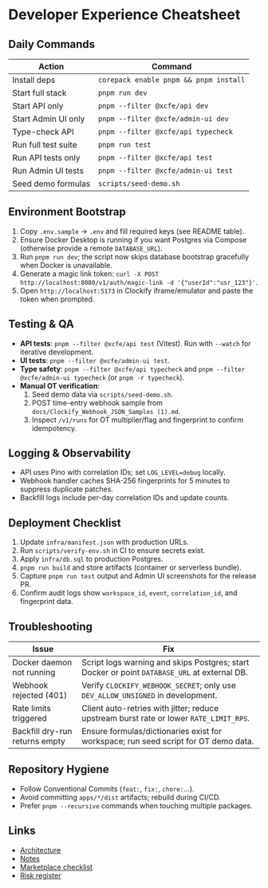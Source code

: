 # Developer Experience Cheatsheet

## Daily Commands
| Action | Command |
| --- | --- |
| Install deps | `corepack enable pnpm && pnpm install` |
| Start full stack | `pnpm run dev` |
| Start API only | `pnpm --filter @xcfe/api dev` |
| Start Admin UI only | `pnpm --filter @xcfe/admin-ui dev` |
| Type-check API | `pnpm --filter @xcfe/api typecheck` |
| Run full test suite | `pnpm run test` |
| Run API tests only | `pnpm --filter @xcfe/api test` |
| Run Admin UI tests | `pnpm --filter @xcfe/admin-ui test` |
| Seed demo formulas | `scripts/seed-demo.sh` |

## Environment Bootstrap
1. Copy `.env.sample` → `.env` and fill required keys (see README table).
2. Ensure Docker Desktop is running if you want Postgres via Compose (otherwise provide a remote `DATABASE_URL`).
3. Run `pnpm run dev`; the script now skips database bootstrap gracefully when Docker is unavailable.
4. Generate a magic link token: `curl -X POST http://localhost:8080/v1/auth/magic-link -d '{"userId":"usr_123"}'`.
5. Open `http://localhost:5173` in Clockify iframe/emulator and paste the token when prompted.

## Testing & QA
- **API tests**: `pnpm --filter @xcfe/api test` (Vitest). Run with `--watch` for iterative development.
- **UI tests**: `pnpm --filter @xcfe/admin-ui test`.
- **Type safety**: `pnpm --filter @xcfe/api typecheck` and `pnpm --filter @xcfe/admin-ui typecheck` (or `pnpm -r typecheck`).
- **Manual OT verification**:
  1. Seed demo data via `scripts/seed-demo.sh`.
  2. POST time-entry webhook sample from `docs/Clockify_Webhook_JSON_Samples (1).md`.
  3. Inspect `/v1/runs` for OT multiplier/flag and fingerprint to confirm idempotency.

## Logging & Observability
- API uses Pino with correlation IDs; set `LOG_LEVEL=debug` locally.
- Webhook handler caches SHA-256 fingerprints for 5 minutes to suppress duplicate patches.
- Backfill logs include per-day correlation IDs and update counts.

## Deployment Checklist
1. Update `infra/manifest.json` with production URLs.
2. Run `scripts/verify-env.sh` in CI to ensure secrets exist.
3. Apply `infra/db.sql` to production Postgres.
4. `pnpm run build` and store artifacts (container or serverless bundle).
5. Capture `pnpm run test` output and Admin UI screenshots for the release PR.
6. Confirm audit logs show `workspace_id`, `event`, `correlation_id`, and fingerprint data.

## Troubleshooting
| Issue | Fix |
| --- | --- |
| Docker daemon not running | Script logs warning and skips Postgres; start Docker or point `DATABASE_URL` at external DB. |
| Webhook rejected (401) | Verify `CLOCKIFY_WEBHOOK_SECRET`; only use `DEV_ALLOW_UNSIGNED` in development. |
| Rate limits triggered | Client auto-retries with jitter; reduce upstream burst rate or lower `RATE_LIMIT_RPS`. |
| Backfill dry-run returns empty | Ensure formulas/dictionaries exist for workspace; run seed script for OT demo data. |

## Repository Hygiene
- Follow Conventional Commits (`feat:`, `fix:`, `chore:`...).
- Avoid committing `apps/*/dist` artifacts; rebuild during CI/CD.
- Prefer `pnpm --recursive` commands when touching multiple packages.

## Links
- [Architecture](ARCHITECTURE.md)
- [Notes](NOTES.md)
- [Marketplace checklist](MARKETPLACE_CHECKLIST.md)
- [Risk register](RISK_REGISTER.md)
